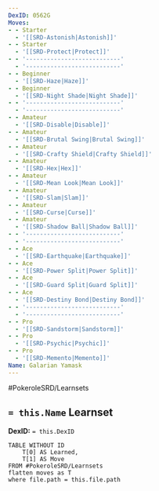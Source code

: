 ```yaml
---
DexID: 0562G
Moves:
- - Starter
  - '[[SRD-Astonish|Astonish]]'
- - Starter
  - '[[SRD-Protect|Protect]]'
- - '---------------------------'
  - '---------------------------'
- - Beginner
  - '[[SRD-Haze|Haze]]'
- - Beginner
  - '[[SRD-Night Shade|Night Shade]]'
- - '---------------------------'
  - '---------------------------'
- - Amateur
  - '[[SRD-Disable|Disable]]'
- - Amateur
  - '[[SRD-Brutal Swing|Brutal Swing]]'
- - Amateur
  - '[[SRD-Crafty Shield|Crafty Shield]]'
- - Amateur
  - '[[SRD-Hex|Hex]]'
- - Amateur
  - '[[SRD-Mean Look|Mean Look]]'
- - Amateur
  - '[[SRD-Slam|Slam]]'
- - Amateur
  - '[[SRD-Curse|Curse]]'
- - Amateur
  - '[[SRD-Shadow Ball|Shadow Ball]]'
- - '---------------------------'
  - '---------------------------'
- - Ace
  - '[[SRD-Earthquake|Earthquake]]'
- - Ace
  - '[[SRD-Power Split|Power Split]]'
- - Ace
  - '[[SRD-Guard Split|Guard Split]]'
- - Ace
  - '[[SRD-Destiny Bond|Destiny Bond]]'
- - '---------------------------'
  - '---------------------------'
- - Pro
  - '[[SRD-Sandstorm|Sandstorm]]'
- - Pro
  - '[[SRD-Psychic|Psychic]]'
- - Pro
  - '[[SRD-Memento|Memento]]'
Name: Galarian Yamask
---
```


#PokeroleSRD/Learnsets

## `= this.Name` Learnset

**DexID:** `= this.DexID`

```dataview
TABLE WITHOUT ID
    T[0] AS Learned,
    T[1] AS Move
FROM #PokeroleSRD/Learnsets
flatten moves as T
where file.path = this.file.path
```
